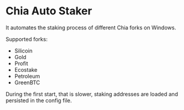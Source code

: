 ﻿# Chia Auto Staker

It automates the staking process of different Chia forks on Windows.

Supported forks:
- Silicoin
- Gold
- Profit
- Ecostake
- Petroleum
- GreenBTC

During the first start, that is slower, staking addresses are loaded and persisted in the config file.
